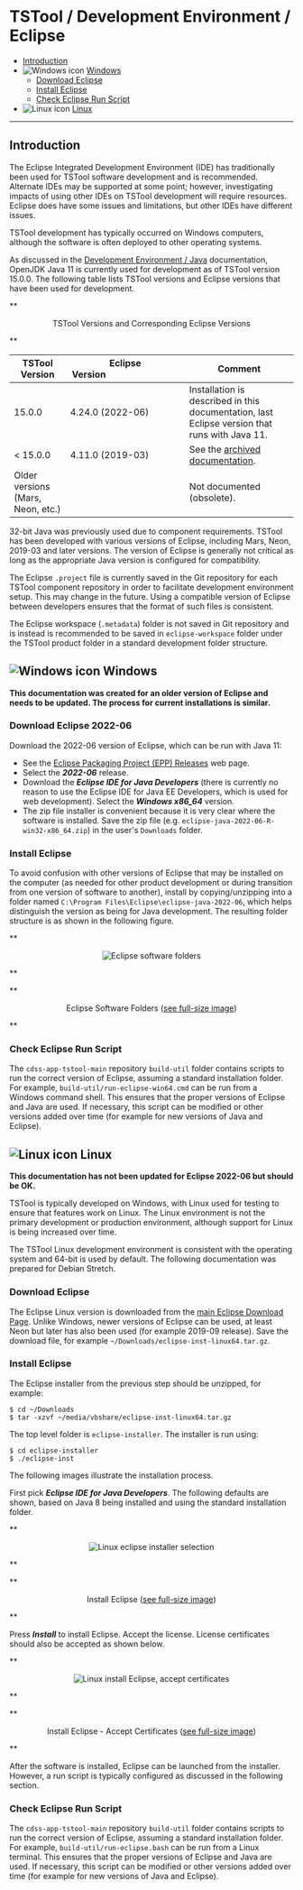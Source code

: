 # TSTool / Development Environment / Eclipse #

*   [Introduction](#introduction)
*   ![Windows icon](../../images/windows-32.png) [Windows](#windows)
     +   [Download Eclipse](#download-eclipse)
     +   [Install Eclipse](#install-eclipse)
     +   [Check Eclipse Run Script](#check-eclipse-run-script)
*   ![Linux icon](../../images/linux-32.png) [Linux](#linux)

-----

## Introduction ##

The Eclipse Integrated Development Environment (IDE) has traditionally been used for TSTool software development and is recommended.
Alternate IDEs may be supported at some point; however, investigating impacts of using other IDEs
on TSTool development will require resources.
Eclipse does have some issues and limitations, but other IDEs have different issues.

TSTool development has typically occurred on Windows computers, although the software is often deployed to other operating systems.

As discussed in the [Development Environment / Java](../java/java.md) documentation,
OpenJDK Java 11 is currently used for development as of TSTool version 15.0.0.
The following table lists TSTool versions and Eclipse versions that have been used for development.

**<p style="text-align: center;">
TSTool Versions and Corresponding Eclipse Versions
</p>**

| **TSTool Version** | **Eclipse Version**&nbsp;&nbsp;&nbsp;&nbsp;&nbsp;&nbsp;&nbsp;&nbsp;&nbsp;&nbsp;&nbsp;&nbsp;&nbsp;&nbsp;&nbsp;&nbsp;&nbsp;&nbsp;&nbsp;&nbsp;&nbsp;&nbsp;&nbsp;&nbsp;&nbsp;&nbsp;&nbsp;&nbsp;&nbsp;&nbsp; | **Comment** |
| -- | -- | -- |
| 15.0.0 | 4.24.0 (2022-06) | Installation is described in this documentation, last Eclipse version that runs with Java 11. |
| < 15.0.0 | 4.11.0 (2019-03) | See the [archived documentation](eclipse-2019-03/eclipse-2019-03.md). |
| Older versions (Mars, Neon, etc.) | | Not documented (obsolete). |

32-bit Java was previously used due to component requirements.
TSTool has been developed with various versions of Eclipse, including Mars, Neon, 2019-03 and later versions.
The version of Eclipse is generally not critical as long as the appropriate Java version is configured for compatibility.

The Eclipse `.project` file is currently saved in the Git repository for each TSTool component repository
in order to facilitate development environment setup.  This may change in the future.
Using a compatible version of Eclipse between developers ensures that the format of such files is consistent.

The Eclipse workspace (`.metadata`) folder is not saved in Git repository and is instead
is recommended to be saved in `eclipse-workspace` folder under the TSTool product folder
in a standard development folder structure.

## ![Windows icon](../../images/windows-32.png) Windows ##

**This documentation was created for an older version of Eclipse and needs to be updated.
The process for current installations is similar.**

### Download Eclipse 2022-06 ###

Download the 2022-06 version of Eclipse, which can be run with Java 11:

*   See the [Eclipse Packaging Project (EPP) Releases](https://www.eclipse.org/downloads/packages/release) web page.
*   Select the ***2022-06*** release.
*   Download the ***Eclipse IDE for Java Developers*** (there is currently no reason to use the Eclipse IDE for Java EE Developers,
    which is used for web development).  Select the ***Windows x86_64*** version.
*   The zip file installer is convenient because it is very clear where the software is installed.
    Save the zip file (e.g. `eclipse-java-2022-06-R-win32-x86_64.zip`) in the user's `Downloads` folder.

### Install Eclipse ###

To avoid confusion with other versions of Eclipse that may be installed on the computer
(as needed for other product development or during transition from one version of software to another),
install by copying/unzipping into a folder named `C:\Program Files\Eclipse\eclipse-java-2022-06`,
which helps distinguish the version as being for Java development.
The resulting folder structure is as shown in the following figure.

**<p style="text-align: center;">
![Eclipse software folders](images/eclipse-install-folder.png)
</p>**

**<p style="text-align: center;">
Eclipse Software Folders (<a href="../images/eclipse-install-folder.png">see full-size image</a>)
</p>**

### Check Eclipse Run Script ###

The `cdss-app-tstool-main` repository `build-util` folder contains scripts to run the correct version of Eclipse,
assuming a standard installation folder.  For example, `build-util/run-eclipse-win64.cmd` can be run from a Windows command shell.
This ensures that the proper versions of Eclipse and Java are used.
If necessary, this script can be modified or other versions added over time (for example for new versions of Java and Eclipse).

## ![Linux icon](../../images/linux-32.png) Linux ##

**This documentation has not been updated for Eclipse 2022-06 but should be OK.**

TSTool is typically developed on Windows, with Linux used for testing to ensure that features work on Linux.
The Linux environment is not the primary development or production environment,
although support for Linux is being increased over time.

The TSTool Linux development environment is consistent with the operating system and 64-bit is used by default.
The following documentation was prepared for Debian Stretch.

### Download Eclipse ###

The Eclipse Linux version is downloaded from the
[main Eclipse Download Page](https://www.eclipse.org/downloads/packages/release/neon/2/eclipse-ide-java-developers).
Unlike Windows, newer versions of Eclipse can be used,
at least Neon but later has also been used (for example 2019-09 release).
Save the download file, for example `~/Downloads/eclipse-inst-linux64.tar.gz`.

### Install Eclipse ###

The Eclipse installer from the previous step should be unzipped, for example:

```
$ cd ~/Downloads
$ tar -xzvf ~/media/vbshare/eclipse-inst-linux64.tar.gz
```

The top level folder is `eclipse-installer`.  The installer is run using:

```
$ cd eclipse-installer
$ ./eclipse-inst
```

The following images illustrate the installation process.

First pick ***Eclipse IDE for Java Developers***.
The following defaults are shown, based on Java 8 being installed and using the standard
installation folder.

**<p style="text-align: center;">
![Linux eclipse installer selection](images/linux-install-eclipse1.png)
</p>**

**<p style="text-align: center;">
Install Eclipse (<a href="../images/linux-install-eclipse1.png">see full-size image</a>)
</p>**

Press ***Install*** to install Eclipse.  Accept the license.
License certificates should also be accepted as shown below.

**<p style="text-align: center;">
![Linux install Eclipse, accept certificates](images/linux-install-eclipse2.png)
</p>**

**<p style="text-align: center;">
Install Eclipse - Accept Certificates (<a href="../images/linux-install-eclipse2.png">see full-size image</a>)
</p>**

After the software is installed, Eclipse can be launched from the installer.
However, a run script is typically configured as discussed in the following section.

### Check Eclipse Run Script ###

The `cdss-app-tstool-main` repository `build-util` folder contains scripts to run the correct version of Eclipse,
assuming a standard installation folder.
For example, `build-util/run-eclipse.bash` can be run from a Linux terminal.
This ensures that the proper versions of Eclipse and Java are used.
If necessary, this script can be modified or other versions added over time (for example for new versions of Java and Eclipse).
